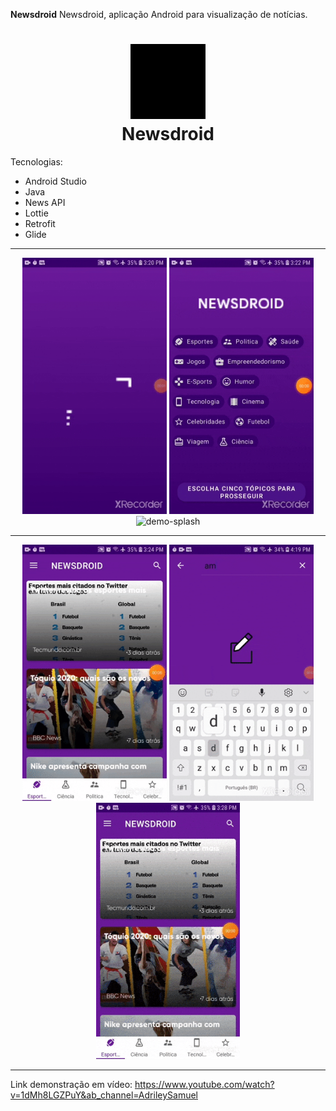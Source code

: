 <b align="center">Newsdroid</b>
Newsdroid, aplicação Android para visualização de notícias.

<h1 align="center">
	<img src ="./logo.gif" alt="demo-splash" height="120">
	<br>
	Newsdroid</h1>

Tecnologias:
<ul>
  <li>Android Studio</li>
  <li>Java</li>
  <li>News API</li>
  <li>Lottie</li>
  <li>Retrofit</li>
  <li>Glide</li>
</ul>
<hr>
<div align="center" >
	<img src ="./splash_newsdroid.gif" alt="demo-splash" height="410">
	<img src ="./chips_newsdroid.gif" alt="demo-splash" height="410">
	<img src ="./tabs_newsdroid.gif" alt="demo-splash" height="410">
</div>
<hr>
<div align="center">
	<img src ="./dark_theme_newsdroid.gif" alt="demo-splash" height="410">
	<img src ="./search_newsdroid.gif" alt="demo-splash" height="410">
	<img src ="./new_view_newsdroid.gif" alt="demo-splash" height="410">
</div>
<hr>

Link demonstração em vídeo: https://www.youtube.com/watch?v=1dMh8LGZPuY&ab_channel=AdrileySamuel
